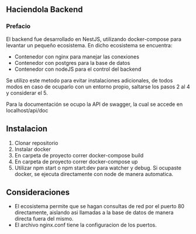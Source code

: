 ## Haciendola Backend

### Prefacio
El backend fue desarrollado en NestJS, utilizando docker-compose para levantar un pequeño ecosistema.
En dicho ecosistema se encuentra:
* Contenedor con nginx para manejar las conexiones
* Contenedor con postgres para la base de datos
* Contenedor con nodeJS para el control del backend

Se utilizo este metodo para evitar instalaciones adicionales, de todos modos en caso de ocuparlo con un entorno propio,
saltarse los pasos 2 al 4 y considerar el 5.

Para la documentación se ocupo la API de swagger, la cual se accede en localhost/api/doc

## Instalacion
1. Clonar repositorio
2. Instalar docker
3. En carpeta de proyecto correr docker-compose build
4. En carpeta de proyecto correr docker-compose up
5. Utilizar npm start o npm start:dev para watcher y debug. Si ocupaste docker, se ejecuta directamente con node de manera automatica.

## Consideraciones
* El ecosistema permite que se hagan consultas de red por el puerto 80 directamente, aislando asi llamadas a la base de datos de manera directa fuera del mismo.
* El archivo nginx.conf tiene la configuracion de los puertos.
